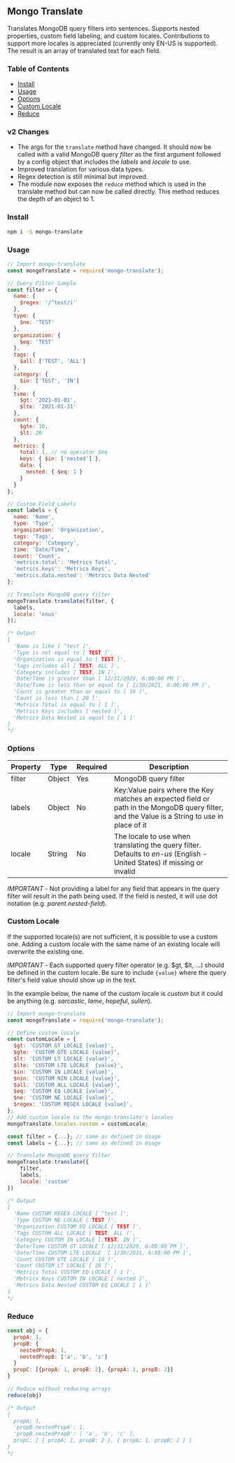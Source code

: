 ## Mongo Translate

Translates MongoDB query filters into sentences. Supports nested properties, custom field labeling, and custom locales. Contributions to support more locales is appreciated (currently only EN-US is supported). The result is an array of translated text for each field.

### Table of Contents

- [Install](#install)
- [Usage](#install)
- [Options](#options)
- [Custom Locale](#custom-locale)
- [Reduce](#reduce)

### v2 Changes

- The args for the `translate` method have changed. It should now be called with a valid MongoDB query _filter_ as the first argument followed by a config object that includes the _labels_ and _locale_ to use.
- Improved translation for various data types.
- Regex detection is still minimal but improved.
- The module now exposes the `reduce` method which is used in the translate method but can now be called directly. This method reduces the depth of an object to 1.

### Install

```bash
npm i -S mongo-translate
```

### Usage

```js
// Import mongo-translate
const mongoTranslate = require('mongo-translate');

// Query Filter Sample
const filter = {
  name: {
    $regex: '/^test/i'
  },
  type: {
    $ne: 'TEST'
  },
  organization: {
    $eq: 'TEST'
  },
  tags: {
    $all: ['TEST', 'ALL']
  },
  category: {
    $in: ['TEST', 'IN']
  },
  time: {
    $gt: '2021-01-01',
    $lte: '2021-01-31'
  },
  count: {
    $gte: 10,
    $lt: 20
  },
  metrics: {
    total: 1, // no operator $eq
    keys: { $in: ['nested'] },
    data: {
      nested: { $eq: 1 }
    }
  }
};

// Custom Field Labels
const labels = {
  name: 'Name',
  type: 'Type',
  organization: 'Organization',
  tags: 'Tags',
  category: 'Category',
  time: 'Date/Time',
  count: 'Count',
  'metrics.total': 'Metrics Total',
  'metrics.keys': 'Metrics Keys',
  'metrics.data.nested': 'Metrics Data Nested'
};

// Translate MongoDB query filter
mongoTranslate.translate(filter, {
  labels,
  locale: 'enus'
});

/* Output
[
  'Name is like [ ^test ]',
  'Type is not equal to [ TEST ]',
  'Organization is equal to [ TEST ]',
  'Tags includes all [ TEST, ALL ]',
  'Category includes [ TEST, IN ]',
  'Date/Time is greater than [ 12/31/2020, 6:00:00 PM ]',
  'Date/Time is less than or equal to [ 1/30/2021, 6:00:00 PM ]',
  'Count is greater than or equal to [ 10 ]',
  'Count is less than [ 20 ]',
  'Metrics Total is equal to [ 1 ]',
  'Metrics Keys includes [ nested ]',
  'Metrics Data Nested is equal to [ 1 ]'
]
*/
```

### Options

| Property | Type   | Required | Description                                                                                                                                  |
| -------- | ------ | -------- | -------------------------------------------------------------------------------------------------------------------------------------------- |
| filter   | Object | Yes      | MongoDB query filter                                                                                                                         |
| labels   | Object | No       | Key:Value pairs where the Key matches an expected field or path in the MongoDB query filter, and the Value is a String to use in place of it |
| locale   | String | No       | The locale to use when translating the query filter. Defaults to _en-us_ (English - United States) if missing or invalid                     |

_IMPORTANT_ - Not providing a label for any field that appears in the query filter will result in the path being used. If the field is nested, it will use dot notation (e.g. _parent.nested-field_).

### Custom Locale

If the supported locale(s) are not sufficient, it is possible to use a custom one. Adding a custom locale with the same name of an existing locale will overwrite the existing one.

_IMPORTANT_ - Each supported query filter operator (e.g. $gt, $lt, ...) should be defined in the custom locale. Be sure to include `{value}` where the query filter's field value should show up in the text.

In the example below, the name of the custom locale is _custom_ but it could be anything (e.g. _sarcastic_, _lame_, _hopeful_, _sullen_).

```js
// Import mongo-translate
const mongoTranslate = require('mongo-translate');

// Define custom locale
const customLocale = {
  $gt: 'CUSTOM GT LOCALE {value}',
  $gte: 'CUSTOM GTE LOCALE {value}',
  $lt: 'CUSTOM LT LOCALE {value}',
  $lte: 'CUSTOM LTE LOCALE  {value}',
  $in: 'CUSTOM IN LOCALE {value}',
  $nin: 'CUSTOM NIN LOCALE {value}',
  $all: 'CUSTOM ALL LOCALE {value}',
  $eq: 'CUSTOM EQ LOCALE {value}',
  $ne: 'CUSTOM NE LOCALE {value}',
  $regex: 'CUSTOM REGEX LOCALE {value}',
};
// Add custom locale to the mongo-translate's locales
mongoTranslate.locales.custom = customLocale;

const filter = {...}; // same as defined in Usage
const labels = {...}; // same as defined in Usage

// Translate MongoDB query filter
mongoTranslate.translate({
    filter,
    labels,
    locale: 'custom'
})

/* Output
[
  'Name CUSTOM REGEX LOCALE [ ^test ]',
  'Type CUSTOM NE LOCALE [ TEST ]',
  'Organization CUSTOM EQ LOCALE [ TEST ]',
  'Tags CUSTOM ALL LOCALE [ TEST, ALL ]',
  'Category CUSTOM IN LOCALE [ TEST, IN ]',
  'Date/Time CUSTOM GT LOCALE [ 12/31/2020, 6:00:00 PM ]',
  'Date/Time CUSTOM LTE LOCALE  [ 1/30/2021, 6:00:00 PM ]',
  'Count CUSTOM GTE LOCALE [ 10 ]',
  'Count CUSTOM LT LOCALE [ 20 ]',
  'Metrics Total CUSTOM EQ LOCALE [ 1 ]',
  'Metrics Keys CUSTOM IN LOCALE [ nested ]',
  'Metrics Data Nested CUSTOM EQ LOCALE [ 1 ]'
]
*/
```

### Reduce

```js
const obj = {
  propA: 1,
  propB: {
    nestedPropA: 1,
    nestedPropB: ['a', 'b', 'c']
  }
  propC: [{propA: 1, propB: 2}, {propA: 1, propB: 2}]
}

// Reduce without reducing arrays
reduce(obj)

/* Output
{
  propA: 1,
  'propB.nestedPropA': 1,
  'propB.nestedPropB': [ 'a', 'b', 'c' ],
  propC: [ { propA: 1, propB: 2 }, { propA: 1, propB: 2 } ]
}
*/
```
